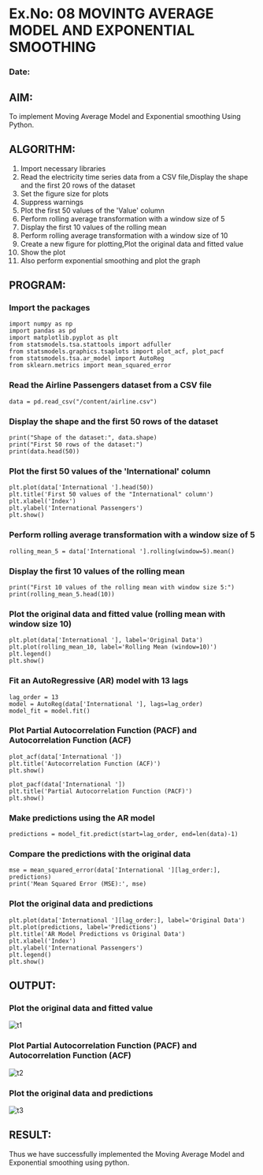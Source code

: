 # Ex.No: 08     MOVINTG AVERAGE MODEL AND EXPONENTIAL SMOOTHING
### Date: 

## AIM:
To implement Moving Average Model and Exponential smoothing Using Python.

## ALGORITHM:
1. Import necessary libraries
2. Read the electricity time series data from a CSV file,Display the shape and the first 20 rows of
the dataset
3. Set the figure size for plots
4. Suppress warnings
5. Plot the first 50 values of the 'Value' column
6. Perform rolling average transformation with a window size of 5
7. Display the first 10 values of the rolling mean
8. Perform rolling average transformation with a window size of 10
9. Create a new figure for plotting,Plot the original data and fitted value
10. Show the plot
11. Also perform exponential smoothing and plot the graph
    
## PROGRAM:
### Import the packages
```
import numpy as np
import pandas as pd
import matplotlib.pyplot as plt
from statsmodels.tsa.stattools import adfuller
from statsmodels.graphics.tsaplots import plot_acf, plot_pacf
from statsmodels.tsa.ar_model import AutoReg
from sklearn.metrics import mean_squared_error
```

### Read the Airline Passengers dataset from a CSV file
```
data = pd.read_csv("/content/airline.csv")
```

### Display the shape and the first 50 rows of the dataset
```
print("Shape of the dataset:", data.shape)
print("First 50 rows of the dataset:")
print(data.head(50))
```

### Plot the first 50 values of the 'International' column
```
plt.plot(data['International '].head(50))
plt.title('First 50 values of the "International" column')
plt.xlabel('Index')
plt.ylabel('International Passengers')
plt.show()
```

### Perform rolling average transformation with a window size of 5
```
rolling_mean_5 = data['International '].rolling(window=5).mean()
```

### Display the first 10 values of the rolling mean
```
print("First 10 values of the rolling mean with window size 5:")
print(rolling_mean_5.head(10))
```

### Plot the original data and fitted value (rolling mean with window size 10)
```
plt.plot(data['International '], label='Original Data')
plt.plot(rolling_mean_10, label='Rolling Mean (window=10)')
plt.legend()
plt.show()
```

### Fit an AutoRegressive (AR) model with 13 lags
```
lag_order = 13
model = AutoReg(data['International '], lags=lag_order)
model_fit = model.fit()
```

### Plot Partial Autocorrelation Function (PACF) and Autocorrelation Function (ACF)
```
plot_acf(data['International '])
plt.title('Autocorrelation Function (ACF)')
plt.show()

plot_pacf(data['International '])
plt.title('Partial Autocorrelation Function (PACF)')
plt.show()
```

### Make predictions using the AR model
```
predictions = model_fit.predict(start=lag_order, end=len(data)-1)
```

### Compare the predictions with the original data
```
mse = mean_squared_error(data['International '][lag_order:], predictions)
print('Mean Squared Error (MSE):', mse)
```

### Plot the original data and predictions
```
plt.plot(data['International '][lag_order:], label='Original Data')
plt.plot(predictions, label='Predictions')
plt.title('AR Model Predictions vs Original Data')
plt.xlabel('Index')
plt.ylabel('International Passengers')
plt.legend()
plt.show()
```

## OUTPUT:
### Plot the original data and fitted value

![t1](https://github.com/Ishu-Vasanth/TSA_EXP8/assets/94154614/089b1a22-f153-4334-ab7c-1bcc21d89edd)

### Plot Partial Autocorrelation Function (PACF) and Autocorrelation Function (ACF)

![t2](https://github.com/Ishu-Vasanth/TSA_EXP8/assets/94154614/dfdc538a-e6c9-439b-b947-06c4a05abca5)

### Plot the original data and predictions

![t3](https://github.com/Ishu-Vasanth/TSA_EXP8/assets/94154614/8e0a86fe-0d83-4383-8a4b-e3859a567606)

## RESULT:
Thus we have successfully implemented the Moving Average Model and Exponential smoothing using python.
